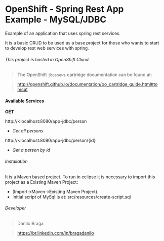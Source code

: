 # OpenShift - Spring Rest App Example - MySQL/JDBC

Example of an application that uses spring rest services. 

It is a basic CRUD to be used as a base project for those who wants to start to develop rest web services with spring.

###### This project is hosted in OpenShift Cloud. 
> The OpenShift `jbossews` cartridge documentation can be found at:

> http://openshift.github.io/documentation/oo_cartridge_guide.html#tomcat

#### Available Services

**GET**
	
http://<localhost:8080/app-jdbc/person
- *Get all persons*

http://<localhost:8080/app-jdbc/person/{id}
- *Get a person by id*

 
###### Installation 
It is a Maven based project. To run in eclipse it is necessary to import this project as a Existing Maven Project:
- (Import->Maven->Existing Maven Project).
- Initial script of MySql is at: src/resources/create-script.sql   
 
###### Developer
> Danilo Braga

> https://br.linkedin.com/in/bragadanilo